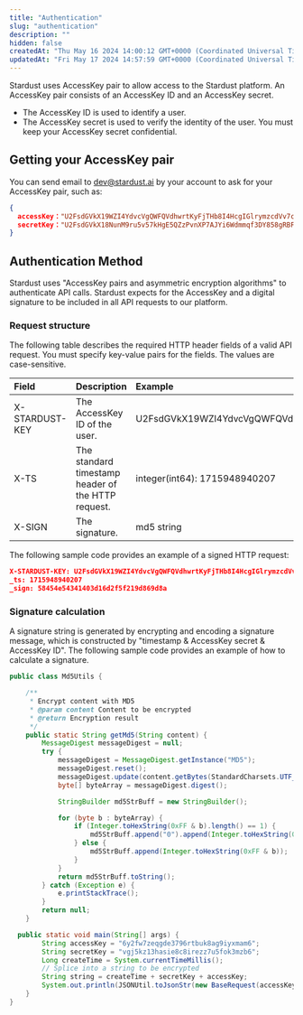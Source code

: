```yaml
---
title: "Authentication"
slug: "authentication"
description: ""
hidden: false
createdAt: "Thu May 16 2024 14:00:12 GMT+0000 (Coordinated Universal Time)"
updatedAt: "Fri May 17 2024 14:57:59 GMT+0000 (Coordinated Universal Time)"
---
```


Stardust uses AccessKey pair to allow access to the Stardust platform. An AccessKey pair consists of an AccessKey ID and an AccessKey secret.

- The AccessKey ID is used to identify a user.
- The AccessKey secret is used to verify the identity of the user. You must keep your AccessKey secret confidential.

## Getting your AccessKey pair

You can send email to [dev@stardust.ai](mailto:dev@stardust.ai) by your account to ask for your AccessKey pair, such as:

```json AK/SK
{
  accessKey："U2FsdGVkX19WZI4YdvcVgQWFQVdhwrtKyFjTHb8I4HcgIGlrymzcdVv7cnsCfpox",
  secretKey："U2FsdGVkX18NunM9ru5v57kHgE5QZzPvnXP7AJYi6Wdmmqf3DY858gRBFSjSC123"
}
```

## Authentication Method

Stardust uses "AccessKey pairs and asymmetric encryption algorithms" to authenticate API calls. Stardust expects for the AccessKey and a digital signature to be included in all API requests to our platform.

### Request structure

The following table describes the required HTTP header fields of a valid API request. You must specify key-value pairs for the fields. The values are case-sensitive.

| Field          | Description                                        | Example                        |
| :------------- | :------------------------------------------------- | :----------------------------- |
| X-STARDUST-KEY | The AccessKey ID of the user.                      | U2FsdGVkX19WZI4YdvcVgQWFQVd... |
| X-TS           | The standard timestamp header of the HTTP request. | integer(int64): 1715948940207  |
| X-SIGN         | The signature.                                     | md5 string                     |

The following sample code provides an example of a signed HTTP request:

```json Header
X-STARDUST-KEY: U2FsdGVkX19WZI4YdvcVgQWFQVdhwrtKyFjTHb8I4HcgIGlrymzcdVv7cnsCfpoj
_ts: 1715948940207
_sign: 58454e54341403d16d2f5f219d869d8a
```

### Signature calculation

A signature string is generated by encrypting and encoding a signature message, which is constructed by "timestamp & AccessKey secret & AccessKey ID". The following sample code provides an example of how to calculate a signature.

```java
public class Md5Utils {

    /**
     * Encrypt content with MD5
     * @param content Content to be encrypted
     * @return Encryption result
     */
    public static String getMd5(String content) {
        MessageDigest messageDigest = null;
        try {
            messageDigest = MessageDigest.getInstance("MD5");
            messageDigest.reset();
            messageDigest.update(content.getBytes(StandardCharsets.UTF_8));
            byte[] byteArray = messageDigest.digest();

            StringBuilder md5StrBuff = new StringBuilder();

            for (byte b : byteArray) {
                if (Integer.toHexString(0xFF & b).length() == 1) {
                    md5StrBuff.append("0").append(Integer.toHexString(0xFF & b));
                } else {
                    md5StrBuff.append(Integer.toHexString(0xFF & b));
                }
            }
            return md5StrBuff.toString();
        } catch (Exception e) {
            e.printStackTrace();
        }
        return null;
    }

  public static void main(String[] args) {
        String accessKey = "6y2fw7zeqgde3796rtbuk8ag9iyxmam6";
        String secretKey = "vgj5kz13hasie8c8irezz7u5fok3mzb6";
        Long createTime = System.currentTimeMillis();
        // Splice into a string to be encrypted
        String string = createTime + secretKey + accessKey;
        System.out.println(JSONUtil.toJsonStr(new BaseRequest(accessKey, Md5Utils.getMd5(string), createTime)));
    }
}
```
